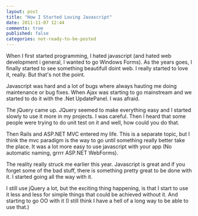 ```yaml
---
layout: post
title: "How I Started Loving Javascript"
date: 2011-11-07 12:44
comments: true
published: false
categories: not-ready-to-be-posted 
---
```


When I first started programming, I hated javascript (and hated web development i general, I wanted to go Windows Forms). As the years goes, I finally started to see something beautifull doint web. I really started to love it, really. But that's not the point.

Javascript was hard and a lot of bugs where always hauting me doing maintenance or bug fixes. When Ajax was starting to go mainstream and we started to do it with the .Net UpdatePanel. I was afraid. 

The jQuery came up. JQuery seemed to make everything easy and I started slowly to use it more in my projects. I was careful. Then I heard that some people were trying to do unit test on it and well, how could you do that.

Then Rails and ASP.NET MVC entered my life. This is a separate topic, but I think the mvc paradigm is the way to go until something really better take the place. It was a lot more easy to use javascript with your app (No automatic naming, grrrr ASP.NET WebForms).  

The reality really struck me earlier this year. Javascript is great and if you forget some of the bad stuff, there is something pretty great to be done with it. I started going all the way with it.

I still use jQuery a lot, but the exciting thing happening, is that I start to use it less and less for simple things that could be achieved without it. And starting to go OO with it (I still think I have a hell of a long way to be able to use that.)
